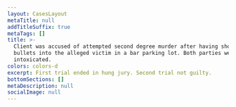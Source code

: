 ```yaml
---
layout: CasesLayout
metaTitle: null
addTitleSuffix: true
metaTags: []
title: >-
  Client was accused of attempted second degree murder after having shot four
  bullets into the alleged victim in a bar parking lot. Both parties were
  intoxicated.
colors: colors-d
excerpt: First trial ended in hung jury. Second trial not guilty.
bottomSections: []
metaDescription: null
socialImage: null
---
```

